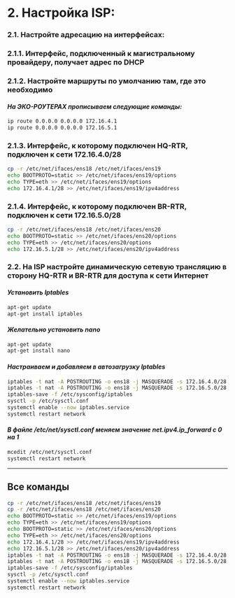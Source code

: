 # 2. Настройка ISP: 

### 2.1. Настройте адресацию на интерфейсах:
### 2.1.1. Интерфейс, подключенный к магистральному провайдеру, получает адрес по DHCP 
### 2.1.2. Настройте маршруты по умолчанию там, где это необходимо

#### *На ЭКО-РОУТЕРАХ прописываем следующие команды:*
```bash
ip route 0.0.0.0 0.0.0.0 172.16.4.1 
ip route 0.0.0.0 0.0.0.0 172.16.5.1
```
### 2.1.3. Интерфейс, к которому подключен HQ-RTR, подключен к сети 172.16.4.0/28
```bash
cp -r /etc/net/ifaces/ens18 /etc/net/ifaces/ens19
echo BOOTPROTO=static >> /etc/net/ifaces/ens19/options
echo TYPE=eth >> /etc/net/ifaces/ens19/options
echo 172.16.4.1/28 >> /etc/net/ifaces/ens19/ipv4address
```
### 2.1.4. Интерфейс, к которому подключен BR-RTR, подключен к сети 172.16.5.0/28
```bash
cp -r /etc/net/ifaces/ens18 /etc/net/ifaces/ens20
echo BOOTPROTO=static >> /etc/net/ifaces/ens20/options
echo TYPE=eth >> /etc/net/ifaces/ens20/options
echo 172.16.5.1/28 >> /etc/net/ifaces/ens20/ipv4address
``` 
### 2.2. На ISP настройте динамическую сетевую трансляцию в сторону HQ-RTR и BR-RTR для доступа к сети Интернет 

#### *Установить Iptables*
```bash
apt-get update
apt-get install iptables
```

#### *Желательно установить nano*
```bash
apt-get update
apt-get install nano
```

#### *Настраиваем и добавляем в автозагрузку Iptables*
```bash
iptables -t nat -A POSTROUTING -o ens18 -j MASQUERADE -s 172.16.4.0/28
iptables -t nat -A POSTROUTING -o ens18 -j MASQUERADE -s 172.16.5.0/28
iptables-save -f /etc/sysconfig/iptables
sysctl -p /etc/sysctl.conf
systemctl enable --now iptables.service
systemctl restart network
```

#### *В файле /etc/net/sysctl.conf меняем значение net.ipv4.ip_forward с 0 на 1*
```bash
mcedit /etc/net/sysctl.conf
systemctl restart network
```

---

## Все команды
```bash
cp -r /etc/net/ifaces/ens18 /etc/net/ifaces/ens19
cp -r /etc/net/ifaces/ens18 /etc/net/ifaces/ens20
echo BOOTPROTO=static >> /etc/net/ifaces/ens19/options
echo TYPE=eth >> /etc/net/ifaces/ens19/options
echo BOOTPROTO=static >> /etc/net/ifaces/ens20/options
echo TYPE=eth >> /etc/net/ifaces/ens20/options
echo 172.16.4.1/28 >> /etc/net/ifaces/ens19/ipv4address
echo 172.16.5.1/28 >> /etc/net/ifaces/ens20/ipv4address
iptables -t nat -A POSTROUTING -o ens18 -j MASQUERADE -s 172.16.4.0/28
iptables -t nat -A POSTROUTING -o ens18 -j MASQUERADE -s 172.16.5.0/28
iptables-save -f /etc/sysconfig/iptables
sysctl -p /etc/sysctl.conf
systemctl enable --now iptables.service
systemctl restart network
```
